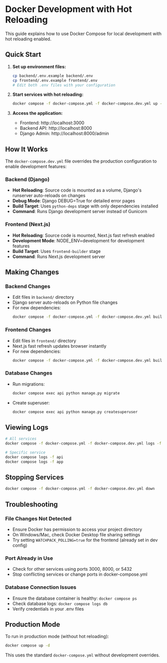 # Docker Development with Hot Reloading

This guide explains how to use Docker Compose for local development with hot reloading enabled.

## Quick Start

1. **Set up environment files:**

   ```bash
   cp backend/.env.example backend/.env
   cp frontend/.env.example frontend/.env
   # Edit both .env files with your configuration
   ```

2. **Start services with hot reloading:**

   ```bash
   docker compose -f docker-compose.yml -f docker-compose.dev.yml up -d
   ```

3. **Access the application:**
   - Frontend: http://localhost:3000
   - Backend API: http://localhost:8000
   - Django Admin: http://localhost:8000/admin

## How It Works

The `docker-compose.dev.yml` file overrides the production configuration to enable development features:

### Backend (Django)

- **Hot Reloading**: Source code is mounted as a volume, Django's runserver auto-reloads on changes
- **Debug Mode**: Django DEBUG=True for detailed error pages
- **Build Target**: Uses `python-deps` stage with only dependencies installed
- **Command**: Runs Django development server instead of Gunicorn

### Frontend (Next.js)

- **Hot Reloading**: Source code is mounted, Next.js fast refresh enabled
- **Development Mode**: NODE_ENV=development for development features
- **Build Target**: Uses `frontend-builder` stage
- **Command**: Runs Next.js development server

## Making Changes

### Backend Changes

- Edit files in `backend/` directory
- Django server auto-reloads on Python file changes
- For new dependencies:
  ```bash
  docker compose -f docker-compose.yml -f docker-compose.dev.yml build api
  ```

### Frontend Changes

- Edit files in `frontend/` directory
- Next.js fast refresh updates browser instantly
- For new dependencies:
  ```bash
  docker compose -f docker-compose.yml -f docker-compose.dev.yml build app
  ```

### Database Changes

- Run migrations:
  ```bash
  docker compose exec api python manage.py migrate
  ```
- Create superuser:
  ```bash
  docker compose exec api python manage.py createsuperuser
  ```

## Viewing Logs

```bash
# All services
docker compose -f docker-compose.yml -f docker-compose.dev.yml logs -f

# Specific service
docker compose logs -f api
docker compose logs -f app
```

## Stopping Services

```bash
docker compose -f docker-compose.yml -f docker-compose.dev.yml down
```

## Troubleshooting

### File Changes Not Detected

- Ensure Docker has permission to access your project directory
- On Windows/Mac, check Docker Desktop file sharing settings
- Try setting `WATCHPACK_POLLING=true` for the frontend (already set in dev config)

### Port Already in Use

- Check for other services using ports 3000, 8000, or 5432
- Stop conflicting services or change ports in docker-compose.yml

### Database Connection Issues

- Ensure the database container is healthy: `docker compose ps`
- Check database logs: `docker compose logs db`
- Verify credentials in your .env files

## Production Mode

To run in production mode (without hot reloading):

```bash
docker compose up -d
```

This uses the standard `docker-compose.yml` without development overrides.

